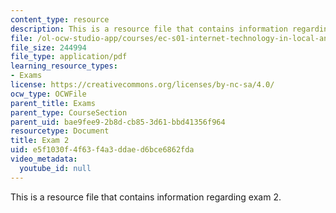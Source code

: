 ```yaml
---
content_type: resource
description: This is a resource file that contains information regarding exam 2.
file: /ol-ocw-studio-app/courses/ec-s01-internet-technology-in-local-and-global-communities-spring-2005-summer-2005/e5f1030f4f63f4a3ddaed6bce6862fda_MITEC_S01S05_exam_2.pdf
file_size: 244994
file_type: application/pdf
learning_resource_types:
- Exams
license: https://creativecommons.org/licenses/by-nc-sa/4.0/
ocw_type: OCWFile
parent_title: Exams
parent_type: CourseSection
parent_uid: bae9fee9-2b8d-cb85-3d61-bbd41356f964
resourcetype: Document
title: Exam 2
uid: e5f1030f-4f63-f4a3-ddae-d6bce6862fda
video_metadata:
  youtube_id: null
---
```

This is a resource file that contains information regarding exam 2.